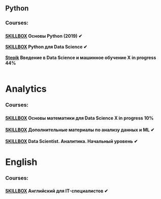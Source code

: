 <h2> Python </h2>

<h3>Courses:<h3>
<h4><a href="https://go.skillbox.ru/education/course/ptyhon-basics-2019">SKILLBOX</a> Основы Python (2019) ✔ <br/>  <br/>
 <a href="https://go.skillbox.ru/education/course/python-for-data-science">SKILLBOX</a> Python для Data Science ✔<br/><br/>
  <a href="https://stepik.org/course/4852/info">Stepik</a> Введение в Data Science и машинное обучение  Х in progress 44%<br/><br/>
 
 
 

 </h4>
 
 <h1> Analytics </h1>
<h3>Courses:<h3>
   <h4><a href="https://stepik.org/course/4852/info](https://go.skillbox.ru/profession/profession-data-scientist/data-scientist-2)">SKILLBOX</a> Основы математики для Data Science  Х in progress 10%<br/>
 <h4><a href="https://go.skillbox.ru/profession/profession-data-scientist/ds-dop-materials">SKILLBOX</a> Дополнительные материалы по анализу данных и ML ✔
  <h4><a href="https://go.skillbox.ru/profession/profession-data-scientist/data-scientist-1">SKILLBOX</a> Data Scientist. Аналитика. Начальный уровень ✔

 <h1> English </h1>
<h3>Courses:<h3>
 
 
<h4><a href="https://go.skillbox.ru/profession/profession-data-scientist/englishforit">SKILLBOX</a> Английский для IT-специалистов ✔ <br/>  <br/>
 
